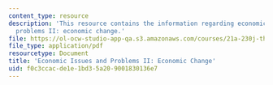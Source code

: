 ```yaml
---
content_type: resource
description: 'This resource contains the information regarding economic issues and
  problems II: economic change.'
file: https://ol-ocw-studio-app-qa.s3.amazonaws.com/courses/21a-230j-the-contemporary-american-family-spring-2004/f0c3ccacde1e1bd35a209001830136e7_MIT21A_230JS04_21contz.pdf
file_type: application/pdf
resourcetype: Document
title: 'Economic Issues and Problems II: Economic Change'
uid: f0c3ccac-de1e-1bd3-5a20-9001830136e7
---
```


